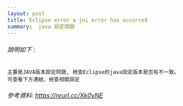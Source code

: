 ```yaml
---
layout: post
title: Eclipse error a jni error has occurred
summary:  java 設定問題
---
```


###### 說明如下 : 
```
主要是JAVA版本設定問題, 檢查Eclipse的java設定版本是否有不一致。
可查看下方連結，檢查相關設定

```
###### 參考資料: https://reurl.cc/Xk0yNE
